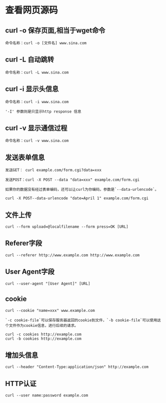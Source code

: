 # 查看网页源码
## curl -o  保存页面,相当于wget命令

    命令名称：curl -o [文件名] www.sina.com

## curl -L  自动跳转

    命令名称：curl -L www.sina.com

## curl -i  显示头信息

    命令名称：curl -i www.sina.com

    '-I' 参数则是只显示http response 信息

## curl -v 显示通信过程

    命令名称：curl -v www.sina.com

## 发送表单信息

    发送GET： curl example.com/form.cgi?data=xxx

    发送POST：curl -X POST --data "data=xxx" example.com/form.cgi

    如果你的数据没有经过表单编码，还可以让curl为你编码，参数是`--data-urlencode`。

    curl -X POST--data-urlencode "date=April 1" example.com/form.cgi

## 文件上传

    curl --form upload=@localfilename --form press=OK [URL]

## Referer字段

    curl --referer http://www.example.com http://www.example.com

## User Agent字段

    curl --user-agent "[User Agent]" [URL]

## cookie

    curl --cookie "name=xxx" www.example.com

    `-c cookie-file`可以保存服务器返回的cookie到文件，`-b cookie-file`可以使用这个文件作为cookie信息，进行后续的请求。

    curl -c cookies http://example.com
    curl -b cookies http://example.com

## 增加头信息

    curl --header "Content-Type:application/json" http://example.com

## HTTP认证

    curl --user name:password example.com












